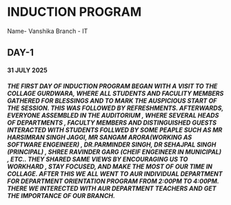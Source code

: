# INDUCTION PROGRAM 
Name- Vanshika Branch - IT 
## DAY-1
#### 31 JULY 2025
##### THE FIRST DAY OF INDUCTION PROGRAM BEGAN WITH A VISIT TO THE COLLAGE GURDWARA, WHERE ALL STUDENTS AND FACULITY MEMBERS GATHERED FOR BLESSINGS AND TO MARK THE AUSPICIOUS START OF THE SESSION. THIS WAS FOLLOWED BY REFRESHMENTS. AFTERWARDS, EVERYONE ASSEMBLED IN THE AUDITORIUM , WHERE SEVERAL HEADS OF DEPARTMENTS , FACULTY MEMBERS AND DISTINGUISHED GUESTS INTERACTED WITH STUDENTS FOLLWED BY SOME PEAPLE SUCH AS MR HARSIMRAN  SINGH JAGGI, MR SANGAM ARORA(WORKING AS SOFTWARE ENGEINEER) , DR.PARMINDER SINGH, DR SEHAJPAL SINGH (PRINCIPAL) , SHREE RAVINDER GARG (CHEIF ENGEINEER IN MUNICIPAL) , ETC.. THEY SHARED SAME VIEWS BY ENCOURAGING US TO WORKHARD , STAY FOCUSED, AND MAKE THE MOST OF OUR TIME IN COLLAGE. AFTER THIS WE ALL WENT TO AUR INDIVIDUAL DEPARTMENT FOR DEPARTMENT ORIENTATION PROGRAM FROM 2:00PM TO 4:00PM. THERE WE INTERECTED WITH AUR DEPARTMENT TEACHERS AND GET THE IMPORTANCE OF OUR BRANCH.  
